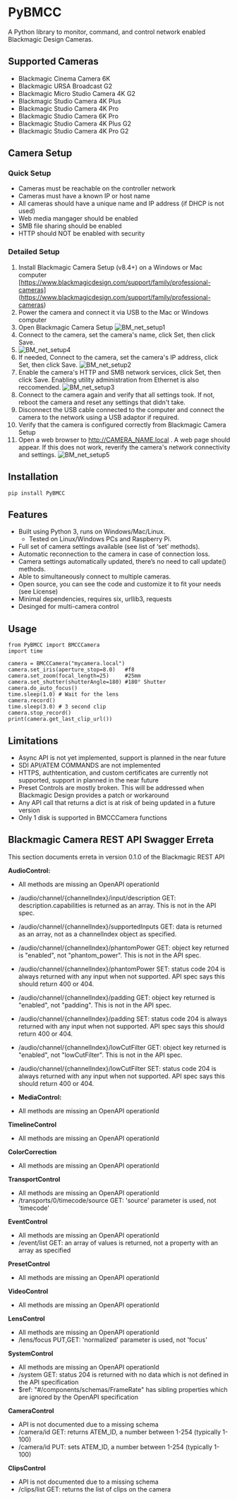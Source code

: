 # PyBMCC

A Python library to monitor, command, and control network enabled Blackmagic Design Cameras.

## Supported Cameras
- Blackmagic Cinema Camera 6K
- Blackmagic URSA Broadcast G2
- Blackmagic Micro Studio Camera 4K G2
- Blackmagic Studio Camera 4K Plus
- Blackmagic Studio Camera 4K Pro
- Blackmagic Studio Camera 6K Pro
- Blackmagic Studio Camera 4K Plus G2
- Blackmagic Studio Camera 4K Pro G2

## Camera Setup

### Quick Setup
- Cameras must be reachable on the controller network
- Cameras must have a known IP or host name
- All cameras should have a unique name and IP address (if DHCP is not used)
- Web media mangager should be enabled
- SMB file sharing should be enabled
- HTTP should NOT be enabled with security

### Detailed Setup
1. Install Blackmagic Camera Setup (v8.4+) on a Windows or Mac computer [https://www.blackmagicdesign.com/support/family/professional-cameras] (https://www.blackmagicdesign.com/support/family/professional-cameras)
2. Power the camera and connect it via USB to the Mac or Windows computer
3. Open Blackmagic Camera Setup ![BM_net_setup1](doc/images/BM_net_setup1.png)
4. Connect to the camera, set the camera's name, click Set, then click Save.
5. ![BM_net_setup4](doc/images/BM_net_setup4.png)
5. If needed, Connect to the camera, set the camera's IP address, click Set, then click Save.
![BM_net_setup2](doc/images/BM_net_setup2.png)
6. Enable the camera's HTTP and SMB network services, click Set, then click Save. Enabling utility administration from Ethernet is also reccomended.
![BM_net_setup3](doc/images/BM_net_setup3.png)
7. Connect to the camera again and verify that all settings took. If not, reboot the camera and reset any settings that didn't take.
8. Disconnect the USB cable connected to the computer and connect the camera to the network using a USB adaptor if required.
9. Verify that the camera is configured correctly from Blackmagic Camera Setup
10. Open a web browser to http://CAMERA_NAME.local . A web page should appear. If this does not work, reverify the camera's network connectivity and settings.
![BM_net_setup5](doc/images/BM_net_setup5.png)

## Installation
    pip install PyBMCC
    
## Features
- Built using Python 3, runs on Windows/Mac/Linux.
    - Tested on Linux/Windows PCs and Raspberry Pi.
- Full set of camera settings available (see list of ‘set’ methods).
- Automatic reconnection to the camera in case of connection loss.
- Camera settings automatically updated, there’s no need to call update() methods.
- Able to simultaneously connect to multiple cameras.
- Open source, you can see the code and customize it to fit your needs (see License)
- Minimal dependencies, requires six, urllib3, requests
- Desinged for multi-camera control

## Usage

    from PyBMCC import BMCCCamera
    import time
    
    camera = BMCCCamera("mycamera.local")
    camera.set_iris(aperture_stop=8.0)   #f8
    camera.set_zoom(focal_length=25)     #25mm
    camera.set_shutter(shutterAngle=180) #180° Shutter   
    camera.do_auto_focus()
    time.sleep(1.0) # Wait for the lens
    camera.record()
    time.sleep(3.0) # 3 second clip
    camera.stop_record()
    print(camera.get_last_clip_url())

## Limitations
- Async API is not yet implemented, support is planned in the near future
- SDI API/ATEM COMMANDS are not implemented
- HTTPS, authtentication, and custom certificates are currently not supported, support in planned in the near future
- Preset Controls are mostly broken. This will be addressed when Blackmagic Design provides a patch or workaround
- Any API call that returns a dict is at risk of being updated in a future version
- Only 1 disk is supported in BMCCCamera functions

## Blackmagic Camera REST API Swagger Erreta

This section documents erreta in version 0.1.0 of the Blackmagic REST API

**AudioControl:**

- All methods are missing an OpenAPI operationId
- /audio/channel/{channelIndex}/input/description GET: description.capabilities is returned as an array. This is not in the API spec.
- /audio/channel/{channelIndex}/supportedInputs GET: data is returned as an array, not as a channelIndex object as specified.
- /audio/channel/{channelIndex}/phantomPower GET: object key returned is "enabled", not "phantom_power". This is not in the API spec.
- /audio/channel/{channelIndex}/phantomPower SET: status code 204 is always returned with any input when not supported. API spec says this should return 400 or 404.
- /audio/channel/{channelIndex}/padding GET: object key returned is "enabled", not "padding". This is not in the API spec.
- /audio/channel/{channelIndex}/padding SET: status code 204 is always returned with any input when not supported. API spec says this should return 400 or 404.
- /audio/channel/{channelIndex}/lowCutFilter GET: object key returned is "enabled", not "lowCutFilter". This is not in the API spec.
- /audio/channel/{channelIndex}/lowCutFilter SET: status code 204 is always returned with any input when not supported. API spec says this should return 400 or 404.


- **MediaControl:**

- All methods are missing an OpenAPI operationId

**TimelineControl**

- All methods are missing an OpenAPI operationId

**ColorCorrection**

- All methods are missing an OpenAPI operationId

**TransportControl**

- All methods are missing an OpenAPI operationId
- /transports/0/timecode/source GET: 'source' parameter is used, not 'timecode'

**EventControl**

- All methods are missing an OpenAPI operationId
- /event/list GET: an array of values is returned, not a property with an array as specified

**PresetControl**

- All methods are missing an OpenAPI operationId

**VideoControl**

- All methods are missing an OpenAPI operationId

**LensControl**

- All methods are missing an OpenAPI operationId
- /lens/focus PUT,GET: 'normalized' parameter is used, not 'focus'

**SystemControl**

- All methods are missing an OpenAPI operationId
- /system GET: status 204 is returned with no data which is not defined in the API specification
- $ref: "#/components/schemas/FrameRate" has sibling properties which are ignored by the OpenAPI specification

**CameraControl**

- API is not documented due to a missing schema
- /camera/id GET: returns ATEM_ID, a number between 1-254 (typically 1-100)
- /camera/id PUT: sets ATEM_ID, a number between 1-254 (typically 1-100)

**ClipsControl**

- API is not documented due to a missing schema
- /clips/list GET: returns the list of clips on the camera
